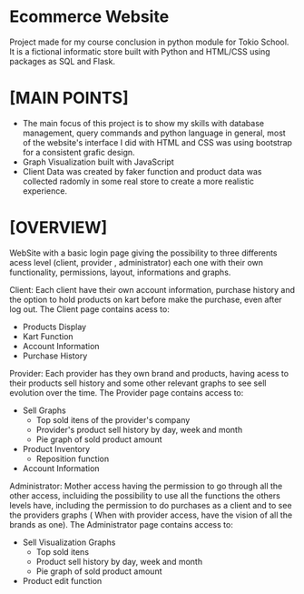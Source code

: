# Ecommerce Website

 Project made for my course conclusion in python module for Tokio School. It is a fictional informatic store built with Python 
and HTML/CSS using packages as SQL and Flask.

# [MAIN POINTS] #

* The main focus of this project is to show my skills with database management, query commands and python language in general, most 
of the website's interface I did with HTML and CSS was using bootstrap for a consistent grafic design.
* Graph Visualization built with JavaScript
* Client Data was created by faker function and product data was collected radomly in some real store to create a more realistic experience.  

# [OVERVIEW] #

WebSite with a basic login page giving the possibility to three differents acess level (client, provider , administrator) each one with their own functionality, 
permissions, layout, informations and graphs. 

Client:
  Each client have their own account information, purchase history and the option to hold products on kart before make the
  purchase, even after log out. The Client page contains acess to:

 * Products Display
 * Kart Function
 * Account Information
 * Purchase History
 
 
Provider:
  Each provider has they own brand and products, having acess to their products sell history and some other relevant graphs 
  to see sell evolution over the time. The Provider page contains access to:
  
 * Sell Graphs 
     - Top sold itens of the provider's company
     - Provider's product sell history by day, week and month
     - Pie graph of sold product amount
 * Product Inventory
     - Reposition function
 * Account Information
 
 Administrator:
   Mother access having the permission to go through all the other access, incluiding the possibility to use all the functions
   the others levels have, including the permission to do purchases as a client and to see the providers graphs ( When with
   provider access, have the vision of all the brands as one). The Administrator page contains access to:
   * Sell Visualization Graphs 
     - Top sold itens 
     - Product sell history by day, week and month
     - Pie graph of sold product amount
   * Product edit function
   
   
   
   
   
   
   
   
 
 
 
